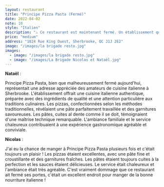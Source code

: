 ```yaml
---
layout: restaurant
title: "Principe Pizza Pasta (Fermé)"
date: 2022-04-02
note: 10
style: "Italien"
description: "⚠️ Ce restaurant est maintenant fermé. Un établissement qui proposait une cuisine italienne traditionnelle, avec des pizzas et des pâtes authentiques dans une ambiance familiale chaleureuse."
price: "medium"
address: "1824 Rue King Ouest, Sherbrooke, QC J1J 2E2"
image: "/images/la brigade resto.jpg"
images:
  - image: "/images/la brigade resto.jpg"
  - image: "/images/La Brigade Nicolas et Nataël.jpg"
---
```


**Nataël** :

Principe Pizza Pasta, bien que malheureusement fermé aujourd'hui, représentait une adresse appréciée des amateurs de cuisine italienne à Sherbrooke. L'établissement offrait une cuisine italienne authentique, préparée avec des ingrédients de qualité et une attention particulière aux traditions culinaires. Les pizzas, confectionnées selon les méthodes traditionnelles, révélaient une pâte parfaitement travaillée et des garnitures savoureuses. Les pâtes, cuites al dente comme il se doit, témoignaient d'une maîtrise technique remarquable. L'ambiance familiale et le service chaleureux contribuaient à une expérience gastronomique agréable et conviviale.

**Nicolas** :

J'ai eu la chance de manger à Principe Pizza Pasta plusieurs fois et c'était toujours un plaisir ! Les pizzas étaient excellentes, avec une pâte fine et croustillante et des garnitures fraîches. Les pâtes étaient toujours cuites à la perfection et les sauces étaient délicieuses. Le service était chaleureux et l'ambiance était très agréable. C'est vraiment dommage que ce restaurant ait fermé ses portes, c'était un excellent endroit pour manger de la bonne nourriture italienne ! 